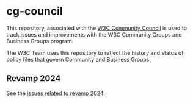 # cg-council
This repository, associated with the [W3C Community Council](https://www.w3.org/community/council/) is used to track issues and improvements with the W3C Community Groups and Business Groups program.

The W3C Team uses this repository to reflect the history and status of policy files that govern Community and Business Groups.

## Revamp 2024

See the [issues related to revamp 2024](https://github.com/w3c/cg-council/labels/revamp-2024). 
